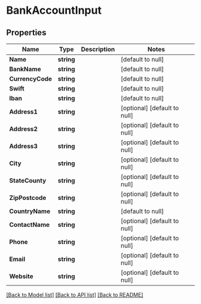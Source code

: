 # BankAccountInput

## Properties
Name | Type | Description | Notes
------------ | ------------- | ------------- | -------------
**Name** | **string** |  | [default to null]
**BankName** | **string** |  | [default to null]
**CurrencyCode** | **string** |  | [default to null]
**Swift** | **string** |  | [default to null]
**Iban** | **string** |  | [default to null]
**Address1** | **string** |  | [optional] [default to null]
**Address2** | **string** |  | [optional] [default to null]
**Address3** | **string** |  | [optional] [default to null]
**City** | **string** |  | [optional] [default to null]
**StateCounty** | **string** |  | [optional] [default to null]
**ZipPostcode** | **string** |  | [optional] [default to null]
**CountryName** | **string** |  | [default to null]
**ContactName** | **string** |  | [optional] [default to null]
**Phone** | **string** |  | [optional] [default to null]
**Email** | **string** |  | [optional] [default to null]
**Website** | **string** |  | [optional] [default to null]

[[Back to Model list]](../README.md#documentation-for-models) [[Back to API list]](../README.md#documentation-for-api-endpoints) [[Back to README]](../README.md)


